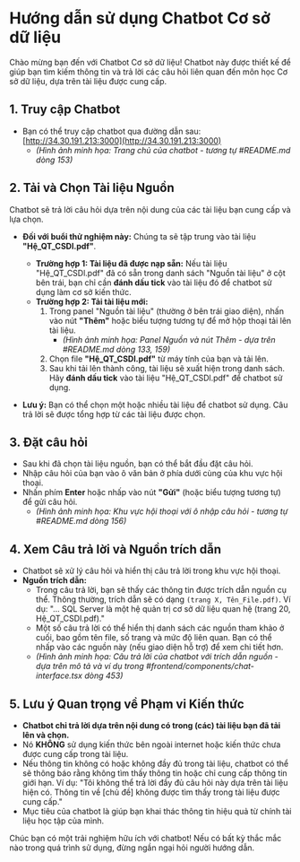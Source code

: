 # Hướng dẫn sử dụng Chatbot Cơ sở dữ liệu

Chào mừng bạn đến với Chatbot Cơ sở dữ liệu! Chatbot này được thiết kế để giúp bạn tìm kiếm thông tin và trả lời các câu hỏi liên quan đến môn học Cơ sở dữ liệu, dựa trên tài liệu được cung cấp.

## 1. Truy cập Chatbot

*   Bạn có thể truy cập chatbot qua đường dẫn sau: [http://34.30.191.213:3000](http://34.30.191.213:3000)
    *   *(Hình ảnh minh họa: Trang chủ của chatbot - tương tự #README.md dòng 153)*

## 2. Tải và Chọn Tài liệu Nguồn

Chatbot sẽ trả lời câu hỏi dựa trên nội dung của các tài liệu bạn cung cấp và lựa chọn.

*   **Đối với buổi thử nghiệm này:** Chúng ta sẽ tập trung vào tài liệu **"Hệ_QT_CSDl.pdf"**.
    *   **Trường hợp 1: Tài liệu đã được nạp sẵn:** Nếu tài liệu "Hệ_QT_CSDl.pdf" đã có sẵn trong danh sách "Nguồn tài liệu" ở cột bên trái, bạn chỉ cần **đánh dấu tick** vào tài liệu đó để chatbot sử dụng làm cơ sở kiến thức.
    *   **Trường hợp 2: Tải tài liệu mới:**
        1.  Trong panel "Nguồn tài liệu" (thường ở bên trái giao diện), nhấn vào nút **"Thêm"** hoặc biểu tượng tương tự để mở hộp thoại tải lên tài liệu.
            *   *(Hình ảnh minh họa: Panel Nguồn và nút Thêm - dựa trên #README.md dòng 133, 159)*
        2.  Chọn file **"Hệ_QT_CSDl.pdf"** từ máy tính của bạn và tải lên.
        3.  Sau khi tải lên thành công, tài liệu sẽ xuất hiện trong danh sách. Hãy **đánh dấu tick** vào tài liệu "Hệ_QT_CSDl.pdf" để chatbot sử dụng.

*   **Lưu ý:** Bạn có thể chọn một hoặc nhiều tài liệu để chatbot sử dụng. Câu trả lời sẽ được tổng hợp từ các tài liệu được chọn.

## 3. Đặt câu hỏi

*   Sau khi đã chọn tài liệu nguồn, bạn có thể bắt đầu đặt câu hỏi.
*   Nhập câu hỏi của bạn vào ô văn bản ở phía dưới cùng của khu vực hội thoại.
*   Nhấn phím **Enter** hoặc nhấp vào nút **"Gửi"** (hoặc biểu tượng tương tự) để gửi câu hỏi.
    *   *(Hình ảnh minh họa: Khu vực hội thoại với ô nhập câu hỏi - tương tự #README.md dòng 156)*

## 4. Xem Câu trả lời và Nguồn trích dẫn

*   Chatbot sẽ xử lý câu hỏi và hiển thị câu trả lời trong khu vực hội thoại.
*   **Nguồn trích dẫn:**
    *   Trong câu trả lời, bạn sẽ thấy các thông tin được trích dẫn nguồn cụ thể. Thông thường, trích dẫn sẽ có dạng `(trang X, Tên_File.pdf)`. Ví dụ: "... SQL Server là một hệ quản trị cơ sở dữ liệu quan hệ (trang 20, Hệ_QT_CSDl.pdf)."
    *   Một số câu trả lời có thể hiển thị danh sách các nguồn tham khảo ở cuối, bao gồm tên file, số trang và mức độ liên quan. Bạn có thể nhấp vào các nguồn này (nếu giao diện hỗ trợ) để xem chi tiết hơn.
    *   *(Hình ảnh minh họa: Câu trả lời của chatbot với trích dẫn nguồn - dựa trên mô tả và ví dụ trong #frontend/components/chat-interface.tsx dòng 453)*

## 5. Lưu ý Quan trọng về Phạm vi Kiến thức

*   **Chatbot chỉ trả lời dựa trên nội dung có trong (các) tài liệu bạn đã tải lên và chọn.**
*   Nó **KHÔNG** sử dụng kiến thức bên ngoài internet hoặc kiến thức chưa được cung cấp trong tài liệu.
*   Nếu thông tin không có hoặc không đầy đủ trong tài liệu, chatbot có thể sẽ thông báo rằng không tìm thấy thông tin hoặc chỉ cung cấp thông tin giới hạn. Ví dụ: "Tôi không thể trả lời đầy đủ câu hỏi này dựa trên tài liệu hiện có. Thông tin về [chủ đề] không được tìm thấy trong tài liệu được cung cấp."
*   Mục tiêu của chatbot là giúp bạn khai thác thông tin hiệu quả từ chính tài liệu học tập của mình.

Chúc bạn có một trải nghiệm hữu ích với chatbot! Nếu có bất kỳ thắc mắc nào trong quá trình sử dụng, đừng ngần ngại hỏi người hướng dẫn.